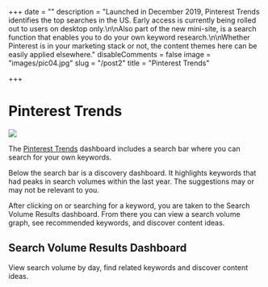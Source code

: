 +++
date = ""
description = "Launched in December 2019, Pinterest Trends identifies the top searches in the US. Early access is currently being rolled out to users on desktop only.\n\nAlso part of the new mini-site, is a search function that enables you to do your own keyword research.\n\nWhether Pinterest is in your marketing stack or not, the content themes here can be easily applied elsewhere."
disableComments = false
image = "images/pic04.jpg"
slug = "/post2"
title = "Pinterest Trends"

+++
# Pinterest Trends

![](/uploads/trends.PNG)

The [Pinterest Trends](https://trends.pinterest.com/) dashboard includes a search bar where you can search for your own keywords.

Below the search bar is a discovery dashboard. It highlights keywords that had peaks in search volumes within the last year. The suggestions may or may not be relevant to you. 

After clicking on or searching for a keyword, you are taken to the Search Volume Results dashboard. From there you can view a search volume graph, see recommended keywords, and discover content ideas.

## Search Volume Results Dashboard

View search volume by day, find related keywords and discover content ideas.